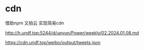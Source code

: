 # cdn
借助npm 又拍云 实现简易cdn

http://h.undf.top:5244/d/upyun/Power/weekly/02.2024.01.08.md

https://cdn.undf.top/weibo/output/tweets.json